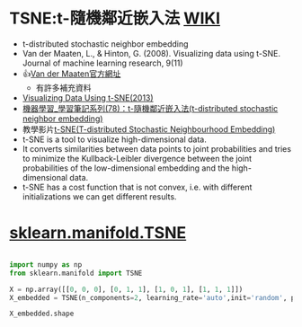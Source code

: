 # TSNE:t-隨機鄰近嵌入法  [WIKI](https://en.wikipedia.org/wiki/T-distributed_stochastic_neighbor_embedding)
- t-distributed stochastic neighbor embedding
- Van der Maaten, L., & Hinton, G. (2008). Visualizing data using t-SNE. Journal of machine learning research, 9(11)
- 👍[Van der Maaten官方網址](https://lvdmaaten.github.io/tsne/) 
  - 有許多補充資料 
- [Visualizing Data Using t-SNE(2013)](https://www.youtube.com/watch?v=RJVL80Gg3lA&list=UUtXKDgv1AVoG88PLl8nGXmw)
- [機器學習_學習筆記系列(78)：t-隨機鄰近嵌入法(t-distributed stochastic neighbor embedding)](https://tomohiroliu22.medium.com/%E6%A9%9F%E5%99%A8%E5%AD%B8%E7%BF%92-%E5%AD%B8%E7%BF%92%E7%AD%86%E8%A8%98%E7%B3%BB%E5%88%97-78-t-%E9%9A%A8%E6%A9%9F%E9%84%B0%E8%BF%91%E5%B5%8C%E5%85%A5%E6%B3%95-t-distributed-stochastic-neighbor-embedding-a0ed57759769)
- 教學影片[t-SNE(T-distributed Stochastic Neighbourhood Embedding)](https://www.youtube.com/playlist?list=PLupD_xFct8mHqCkuaXmeXhe0ajNDu0mhZ)
- t-SNE is a tool to visualize high-dimensional data. 
- It converts similarities between data points to joint probabilities and tries to minimize the Kullback-Leibler divergence between the joint probabilities of the low-dimensional embedding and the high-dimensional data. 
- t-SNE has a cost function that is not convex, i.e. with different initializations we can get different results.


# [sklearn.manifold.TSNE](https://scikit-learn.org/stable/modules/generated/sklearn.manifold.TSNE.html#sklearn.manifold.TSNE)
```python

import numpy as np
from sklearn.manifold import TSNE

X = np.array([[0, 0, 0], [0, 1, 1], [1, 0, 1], [1, 1, 1]])
X_embedded = TSNE(n_components=2, learning_rate='auto',init='random', perplexity=3).fit_transform(X)

X_embedded.shape
```
